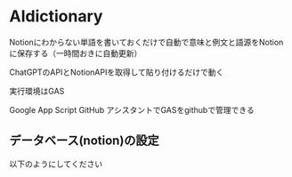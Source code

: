 # AIdictionary
Notionにわからない単語を書いておくだけで自動で意味と例文と語源をNotionに保存する（一時間おきに自動更新）

ChatGPTのAPIとNotionAPIを取得して貼り付けるだけで動く 

実行環境はGAS

Google App Script GitHub アシスタントでGASをgithubで管理できる

## データベース(notion)の設定
以下のようにしてください

